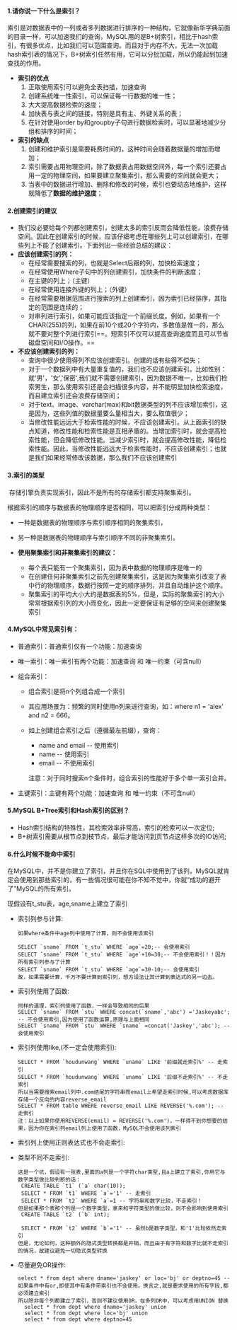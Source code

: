 #### 1.请你说一下什么是索引？

​	索引是对数据表中的一列或者多列数据进行排序的一种结构，它就像新华字典前面的目录一样，可以加速我们的查询，MySQL用的是B+树索引，相比于hash索引，有很多优点，比如我们可以范围查询。而且对于内存不大，无法一次加载hash索引表的情况下，B+树索引任然有用，它可以分批加载，所以仍能起到加速查找的作用。

- **索引的优点**
  1. 正取使用索引可以避免全表扫描，加速查询
  2. 创建系统唯一性索引，可以保证每一行数据的唯一性；
  3. 大大提高数据检索的速度；
  4. 加快表与表之间的链接，特别是具有主、外键关系的表；
  5. 在针对使用order by和groupby子句进行数据检索时，可以显著地减少分组和排序的时间；
- **索引的缺点**
  1. 创建和维护索引是需要耗费时间的，这种时间会随着数据量的增加而增加；
  2. 索引需要占用物理空间，除了数据表占用数据空间外，每一个索引还要占用一定的物理空间，如果要建立聚集索引，那么需要的空间就会更大；
  3. 当表中的数据进行增加、删除和修改的时候，索引也要动态地维护，这样就降低了**数据的维护速度**；

#### 2.创建索引的建议

- 我们没必要给每个列都创建索引，创建太多的索引反而会降低性能，浪费存储空间。因此在创建索引的时候，应该仔细考虑在哪些列上可以创建索引，在哪些列上不能了创建索引。下面列出一些经验总结的建议：
- **应该创建索引的列：**
  - 在经常需要搜索的列，也就是Select后跟的列，加快检索速度；
  - 在经常使用Where子句中的列创建索引，加快条件的判断速度；
  - 在主键的列上；（主键）
  - 在经常使用连接外键的列上；（外键）
  - 在经常需要根据范围进行搜索的列上创建索引，因为索引已经排序，其指定的范围是连续的；
  - 对串列进行索引，如果可能应该指定一个前缀长度。例如，如果有一个CHAR(255)的列，如果在前10个或20个字符内，多数值是惟一的，那么就不要对整个列进行索引==。短索引不仅可以提高查询速度而且可以节省磁盘空间和I/O操作。==
- **不应该创建索引的列：**
  - 查询中很少使用得列不应该创建索引。创建的话有些得不偿失；
  - 对于一个数据列中有大量重复值的，我们也不应该创建索引。比如性别：就'男'，'女','保密',我们就不需要创建索引，因为数据不唯一，比如我们检索男生，那么使用索引还是会扫描很多内容，并不能明显加快检索速度，而且建立索引还会浪费存储空间；
  - 对于text、image、varchar(max)和bit数据类型的列不应该增加索引，这是因为，这些列值的数据量要么量相当大，要么取值很少；
  - 当修改性能远远大于检索性能的时候，不应该创建索引。从上面索引的缺点知道，修改性能和检索性能是互相矛盾的。当增加索引时，就会提高检索性能，但会降低修改性能。当减少索引时，就会提高修改性能，降低检索性能。因此，当修改性能远远大于检索性能时，不应该创建索引；也就是我们如果经常修改该数据，那么我们不应该创建索引

#### 3.索引的类型

​    存储引擎负责实现索引，因此不是所有的存储索引都支持聚集索引。

​    根据索引的顺序与数据表的物理顺序是否相同，可以把索引分成两种类型：

- 一种是数据表的物理顺序与索引顺序相同的聚集索引，
- 另一种是数据表的物理顺序与索引顺序不同的非聚集索引。

- **使用聚集索引和非聚集索引的建议：**
  - 每个表只能有一个聚集索引，因为表中数据的物理顺序是唯一的
  - 在创建任何非聚集索引之前先创建聚集索引，这是因为聚集索引改变了表中行的物理顺序，数据行按照一定的顺序排列，并且自动维护这个顺序。
  - 聚集索引的平均大小大约是数据表的5%，但是，实际的聚集索引的大小 常常根据索引列的大小而变化，因此一定要保证有足够的空间来创建聚集索引




#### 4.MySQL中常见索引有：

- 普通索引：普通索引仅有一个功能：加速查询

- 唯一索引：唯一索引有两个功能：加速查询 和 唯一约束（可含null）

- 组合索引：

  - 组合索引是将n个列组合成一个索引

  - 其应用场景为：频繁的同时使用n列来进行查询，如：where n1 = 'alex' and n2 = 666。

  - 如上创建组合索引之后（遵循最左前缀），查询：

    - name and email  -- 使用索引
    - name                 -- 使用索引
    - email                 -- 不使用索引

    注意：对于同时搜索n个条件时，组合索引的性能好于多个单一索引合并。

- 主键索引：主键有两个功能：加速查询 和 唯一约束（不可含null）




#### 5.MySQL B+Tree索引和Hash索引的区别？

- Hash索引结构的特殊性，其检索效率非常高，索引的检索可以一次定位;
- B+树索引需要从根节点到枝节点，最后才能访问到页节点这样多次的IO访问;






#### 6.什么时候不能命中索引

在MySQL中，并不是你建立了索引，并且你在SQL中使用到了该列，MySQL就肯定会使用到那些索引的，有一些情况很可能在你不知不觉中，你就“成功的避开了”MySQL的所有索引。

现假设有t_stu表，age,sname上建立了索引

- 索引列参与计算:

  ```mysql
  如果where条件中age列中使用了计算，则不会使用该索引

  SELECT `sname` FROM `t_stu` WHERE `age`=20;-- 会使用索引
  SELECT `sname` FROM `t_stu` WHERE `age`+10=30;-- 不会使用索引！！因为所有索引列参与了计算
  SELECT `sname` FROM `t_stu` WHERE `age`=30-10;-- 会使用索引
  故，如果需要计算，千万不要计算到索引列，想方设法让其计算到表达式的另一边去。
  ```


  

- 索引列使用了函数:

  ```
  同样的道理，索引列使用了函数，一样会导致相同的后果
  SELECT `sname` FROM `stu` WHERE concat(`sname`,'abc') ='Jaskeyabc'; -- 不会使用索引,因为使用了函数运算,原理与上面相同
  SELECT `sname` FROM `stu` WHERE `sname` =concat('Jaskey','abc'); -- 会使用索引
  ```



- 索引列使用like,(不一定会使用索引):

  ```mysql
  SELECT * FROM `houdunwang` WHERE `uname` LIKE '前缀就走索引%' -- 走索引
  SELECT * FROM `houdunwang` WHERE `uname` LIKE '后缀不走索引%' -- 不走索引
  所以当需要搜索email列中.com结尾的字符串而email上希望走索引时候,可以考虑数据库存储一个反向的内容reverse_email
  SELECT * FROM table WHERE reverse_email LIKE REVERSE('%.com'); -- 走索引
  注：以上如果你使用REVERSE(email) = REVERSE('%.com')，一样得不到你想要的结果，因为你在索引列email列上使用了函数，MySQL不会使用该列索引
  ```




- 索引列上使用正则表达式也不会走索引:
- 类型不同不走索引:




  ```
  这是一个坑，假设有一张表,里面的a列是一个字符char类型,且a上建立了索引,你用它与数字类型做比较判断的话：
   CREATE TABLE `t1` (`a` char(10));
   SELECT * FROM `t1` WHERE `a`='1' -- 走索引
   SELECT * FROM `t2` WHERE `a`=1 -- 字符串和数字比较，不走索引！
  但是如果那个表那个列是一个数字类型，拿来和字符类型的做比较，则不会影响到使用索引
   CREATE TABLE `t2` (`b` int);

   SELECT * FROM `t2` WHERE `b`='1' -- 虽然b是数字类型，和'1'比较依然走索引
  但是，无论如何，这种额外的隐式类型转换都是开销，而且由于有字符和数字比就不走索引的情况，故建议避免一切隐式类型转换
  ```



- 尽量避免OR操作:

  ```mysql
  select * from dept where dname='jaskey' or loc='bj' or deptno=45 --如果条件中有or,即使其中有条件带索引也不会使用。换言之,就是要求使用的所有字段,都必须建立索引
  所以除非每个列都建立了索引，否则不建议使用OR，在多列OR中，可以考虑用UNION 替换
    select * from dept where dname='jaskey' union
    select * from dept where loc='bj' union
    select * from dept where deptno=45
  ```


